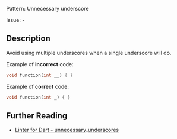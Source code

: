 Pattern: Unnecessary underscore

Issue: -

## Description

Avoid using multiple underscores when a single underscore will do.

Example of **incorrect** code:

```dart
void function(int __) { }
```

Example of **correct** code:

```dart
void function(int _) { }
```

## Further Reading

* [Linter for Dart - unnecessary_underscores](https://dart.dev/tools/linter-rules/unnecessary_underscores)